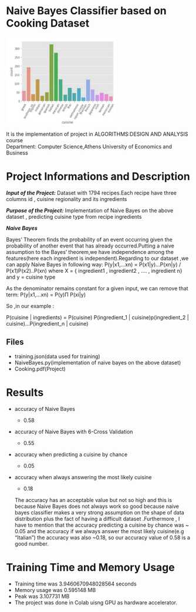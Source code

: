 # Naive Bayes Classifier based on Cooking Dataset
<img src="fig1.jpg" width="300" align="center"> 

It is the implementation of project in ALGORITHMS:DESIGN AND ANALYSIS course  \
Department: Computer Science,Athens University of Economics and Business
 
 # Project Informations and Description 
 
 **_Input of the Project:_**
Dataset with 1794 recipes.Each recipe have three columns id , cuisine regionality and its
ingredients

**_Purpose of the Project:_**
Implementation of Naive Bayes on the above dataset , predicting cuisine type from recipe
ingredients

 ***Naive Bayes***
 
 Bayes’ Theorem finds the probability of an event occurring given the probability of another event
that has already occurred.Putting a naive assumption to the Bayes’ theorem,we have independence
among the features(here each ingredient is independent).Regarding to our dataset ,we can apply
Naive Bayes in following way:   P(y|x1,...xn) = P(x1|y)...P(xn|y) / P(x1)P(x2)..P(xn)
where X = { ingredient1 , ingredient2 , .... , ingredient n}
and y = cuisine type

As the denominator remains constant for a given input, we can remove that term:
P(y|x1,...xn) = P(y)Π P(xi|y)

So ,in our example :

P(cuisine | ingredients) = P(cuisine) P(ingredient_1 | cuisine)p(ingredient_2 |
cuisine)...P(ingredient_n | cuisine)


## Files 
* training.json(data used for training)
* NaiveBayes.py(implementation of naive bayes on the above dataset)
* Cooking.pdf(Project)    

# Results 
 - accuracy of Naive Bayes 
   - 0.58
 - accuracy of Naive Bayes with 6-Cross Validation
   - 0.55
 - accuracy when predicting a cuisine by chance 
   - 0.05 
 - accuracy when always answering the most likely cuisine
   - 0.18
   
   The accuracy has an acceptable value but not so high and this is because Naive Bayes does not
 always work so good because naive bayes classifier makes a very strong assumption on the shape
 of data distribution plus the fact of having a difficult dataset .Furthermore , I have to mention that
 the accuracy predicting a cuisine by chance was ~ 0.05 and the accuracy if we always answer the
 most likely cuisine(e.g “Italian”) the accuracy was also ~0.18, so our accuracy value of 0.58 is a
 good number.
 
 # Training Time and Memory Usage 
 
   * Training time was 3.9460670948028564 seconds
   * Memory usage was 0.595148 MB
   * Peak was 3.107731 MB
   * The project was done in Colab uisng GPU as hardware accelerator.

 
